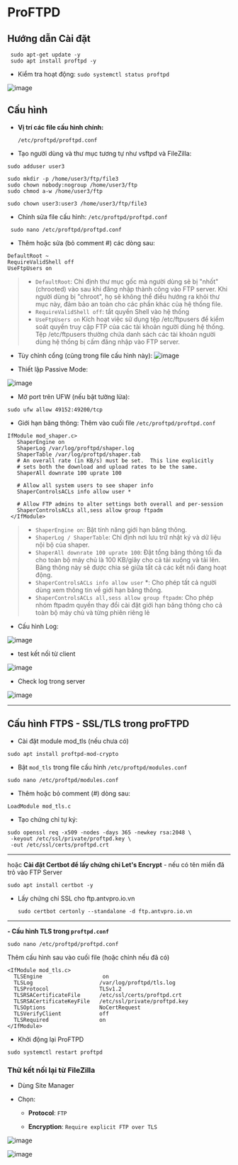 # ProFTPD

## Hướng dẫn Cài đặt

```bash!
 sudo apt-get update -y
 sudo apt install proftpd -y
```

- Kiểm tra hoạt động: ` sudo systemctl status proftpd `

![image](https://github.com/user-attachments/assets/4ee19bd4-717e-4e36-a8f3-032f58efb498)


## Cấu hình
- **Vị trí các file cấu hình chính:**

     `/etc/proftpd/proftpd.conf`

- Tạo người dùng và thư mục tương tự như vsftpd và FileZilla:
```bash!
sudo adduser user3

sudo mkdir -p /home/user3/ftp/file3
sudo chown nobody:nogroup /home/user3/ftp
sudo chmod a-w /home/user3/ftp

sudo chown user3:user3 /home/user3/ftp/file3
```

- Chỉnh sửa file cấu hình: `/etc/proftpd/proftpd.conf`

```
 sudo nano /etc/proftpd/proftpd.conf
 ```
 
 - Thêm hoặc sửa (bỏ comment #) các dòng sau:
```apache!
DefaultRoot ~
RequireValidShell off
UseFtpUsers on
```
>- `DefaultRoot`: Chỉ định thư mục gốc mà người dùng sẽ bị "nhốt" (chrooted) vào sau khi đăng nhập thành công vào FTP server. Khi người dùng bị "chroot", họ sẽ không thể điều hướng ra khỏi thư mục này, đảm bảo an toàn cho các phần khác của hệ thống file.
>- `RequireValidShell off`: tắt quyền Shell vào hệ thống
>- `UseFtpUsers on` Kích hoạt việc sử dụng tệp /etc/ftpusers để kiểm soát quyền truy cập FTP của các tài khoản người dùng hệ thống. Tệp /etc/ftpusers thường chứa danh sách các tài khoản người dùng hệ thống bị cấm đăng nhập vào FTP server.

- Tùy chỉnh cổng (cũng trong file cấu hình này):
![image](https://github.com/user-attachments/assets/cefff6e9-c02d-4587-94dd-7e334526445d)


- Thiết lập Passive Mode:


![image](https://github.com/user-attachments/assets/9bf66f66-e532-4a05-85fb-557f8441c5cf)


- Mở port trên UFW (nếu bật tường lửa):
```
sudo ufw allow 49152:49200/tcp
```
- Giới hạn băng thông: 
Thêm vào cuối file `/etc/proftpd/proftpd.conf`
```apache!
IfModule mod_shaper.c>
   ShaperEngine on
   ShaperLog /var/log/proftpd/shaper.log
   ShaperTable /var/log/proftpd/shaper.tab
   # An overall rate (in KB/s) must be set.  This line explicitly
   # sets both the download and upload rates to be the same.
   ShaperAll downrate 100 uprate 100

   # Allow all system users to see shaper info
   ShaperControlsACLs info allow user *

   # Allow FTP admins to alter settings both overall and per-session
   ShaperControlsACLs all,sess allow group ftpadm
 </IfModule>
```
>- `ShaperEngine on`: Bật tính năng giới hạn băng thông.
>- `ShaperLog / ShaperTable`: Chỉ định nơi lưu trữ nhật ký và dữ liệu nội bộ của shaper.
>- `ShaperAll downrate 100 uprate 100`: Đặt tổng băng thông tối đa cho toàn bộ máy chủ là 100 KB/giây cho cả tải xuống và tải lên. Băng thông này sẽ được chia sẻ giữa tất cả các kết nối đang hoạt động.
>- `ShaperControlsACLs info allow user` *: Cho phép tất cả người dùng xem thông tin về giới hạn băng thông.
>- `ShaperControlsACLs all,sess allow group ftpadm`: Cho phép nhóm ftpadm quyền thay đổi cài đặt giới hạn băng thông cho cả toàn bộ máy chủ và từng phiên riêng lẻ


- Cấu hình Log:

![image](https://github.com/user-attachments/assets/64c2e83e-b637-4260-a9b2-6118de1fafba)


- test kết nối từ client

![image](https://github.com/user-attachments/assets/c6f9f763-b295-4083-9eea-8f134ff92269)



- Check log trong server 

![image](https://github.com/user-attachments/assets/678783a2-99e7-4f84-ab22-ab40a69622da)


---

## Cấu hình FTPS - SSL/TLS trong proFTPD

- Cài đặt module mod_tls (nếu chưa có)

```bash!
sudo apt install proftpd-mod-crypto
```

- Bật `mod_tls` trong file cấu hình `/etc/proftpd/modules.conf`

```bash!
sudo nano /etc/proftpd/modules.conf
```

 - Thêm hoặc bỏ comment (#) dòng sau:
```
LoadModule mod_tls.c
```

- Tạo chứng chỉ tự ký:
```bash!
sudo openssl req -x509 -nodes -days 365 -newkey rsa:2048 \
 -keyout /etc/ssl/private/proftpd.key \
 -out /etc/ssl/certs/proftpd.crt
```

---
hoặc **Cài đặt Certbot để lấy chứng chỉ Let's Encrypt** - nếu có tên miền đã trỏ vào FTP Server
```bash!
sudo apt install certbot -y
```
 - Lấy chứng chỉ SSL cho ftp.antvpro.io.vn
   ```
   sudo certbot certonly --standalone -d ftp.antvpro.io.vn
   ```
---

**- Cấu hình TLS trong `proftpd.conf`**

`sudo nano /etc/proftpd/proftpd.conf`

Thêm cấu hình sau vào cuối file (hoặc chỉnh nếu đã có)
```bash!
<IfModule mod_tls.c>
  TLSEngine                   on
  TLSLog                     /var/log/proftpd/tls.log
  TLSProtocol                TLSv1.2
  TLSRSACertificateFile      /etc/ssl/certs/proftpd.crt
  TLSRSACertificateKeyFile   /etc/ssl/private/proftpd.key
  TLSOptions                 NoCertRequest
  TLSVerifyClient            off
  TLSRequired                on
</IfModule>
```
- Khởi động lại ProFTPD

```bash!
sudo systemctl restart proftpd

```

### Thử kết nối lại từ FileZilla
- Dùng Site Manager

- Chọn:

    - **Protocol**: `FTP`

    - **Encryption**: `Require explicit FTP over TLS`


![image](https://github.com/user-attachments/assets/6c210915-08f7-4f4d-9fbb-6b40dca45225)


![image](https://github.com/user-attachments/assets/5abf66f9-a7a6-4cab-929f-973c2255969f)

